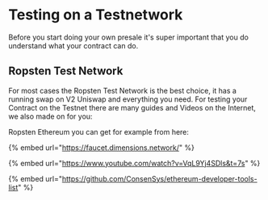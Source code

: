 # Testing on a Testnetwork

Before you start doing your own presale it's super important that you do understand what your contract can do.

## Ropsten Test Network

For most cases the Ropsten Test Network is the best choice, it has a running swap on V2 Uniswap and everything you need. For testing your Contract on the Testnet there are many guides and Videos on the Internet, we also made on for you:

Ropsten Ethereum you can get for example from here:

{% embed url="https://faucet.dimensions.network/" %}



{% embed url="https://www.youtube.com/watch?v=VqL9Yj4SDls&t=7s" %}



{% embed url="https://github.com/ConsenSys/ethereum-developer-tools-list" %}



